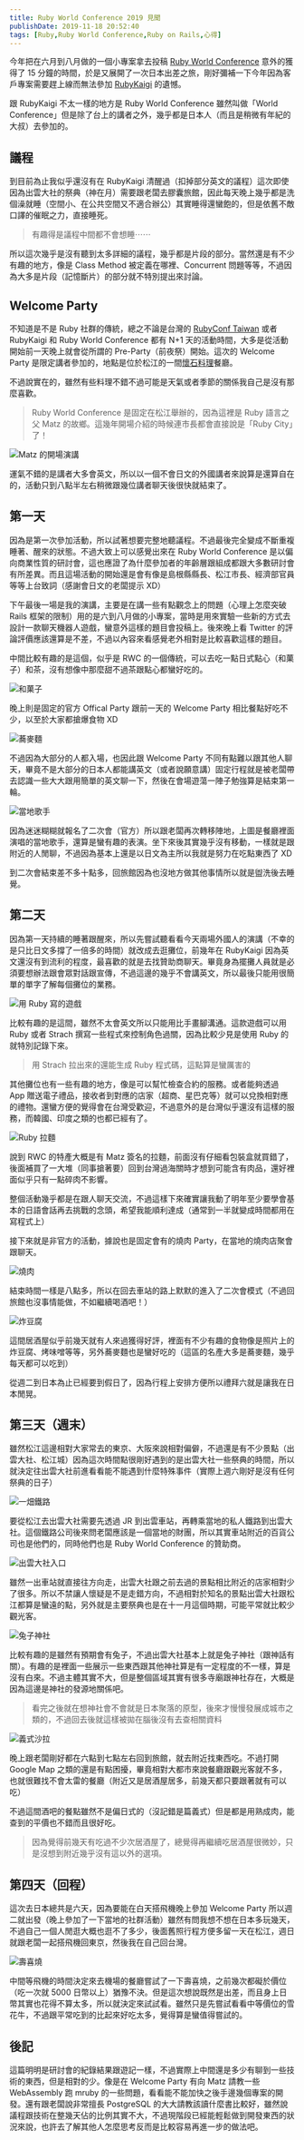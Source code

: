 ```yaml
---
title: Ruby World Conference 2019 見聞
publishDate: 2019-11-18 20:52:40
tags: [Ruby,Ruby World Conference,Ruby on Rails,心得]
---
```


今年把在六月到八月做的一個小專案拿去投稿 [Ruby World Conference](https://2019.rubyworld-conf.org/en/) 意外的獲得了 15 分鐘的時間，於是又展開了一次日本出差之旅，剛好彌補一下今年因為客戶專案需要趕上線而無法參加 [RubyKaigi](https://rubykaigi.org/) 的遺憾。

跟 RubyKaigi 不太一樣的地方是 Ruby World Conference 雖然叫做「World Conference」但是除了台上的講者之外，幾乎都是日本人（而且是稍微有年紀的大叔）去參加的。

<!--more-->

## 議程

到目前為止我似乎還沒有在 RubyKaigi 清醒過（扣掉部分英文的議程）這次即使因為出雲大社的祭典（神在月）需要跟老闆去膠囊旅館，因此每天晚上幾乎都是洗個澡就睡（空間小、在公共空間又不適合辦公）其實睡得還蠻飽的，但是依舊不敵口譯的催眠之力，直接睡死。

> 有趣得是議程中間都不會想睡⋯⋯

所以這次幾乎是沒有聽到太多詳細的議程，幾乎都是片段的部分。當然還是有不少有趣的地方，像是 Class Method 被定義在哪裡、Concurrent 問題等等，不過因為大多是片段（記憶斷片）的部分就不特別提出來討論。

## Welcome Party

不知道是不是 Ruby 社群的傳統，總之不論是台灣的 [RubyConf Taiwan](https://2019.rubyconf.tw/) 或者 RubyKaigi 和 Ruby World Conference 都有 N+1 天的活動時間，大多是從活動開始前一天晚上就會從所謂的 Pre-Party（前夜祭）開始。這次的 Welcome Party 是限定講者參加的，地點是位於松江的一間[懷石料理](https://horai-kitijitsu.com/)餐廳。

不過說實在的，雖然有些料理不錯不過可能是天氣或者季節的關係我自己是沒有那麼喜歡。

> Ruby World Conference 是固定在松江舉辦的，因為這裡是 Ruby 語言之父 Matz 的故鄉。這幾年開場介紹的時候連市長都會直接說是「Ruby City」了！

![Matz 的開場演講](/images/2019-11-18-ruby-world-conference-2019-experience/9F743E5DAD280C8F13BAD51B3391CE46.jpg)

運氣不錯的是講者大多會英文，所以以一個不會日文的外國講者來說算是還算自在的，活動只到八點半左右稍微跟幾位講者聊天後很快就結束了。

## 第一天

因為是第一次參加活動，所以試著想要完整地聽議程。不過最後完全變成不斷重複睡著、醒來的狀態。不過大致上可以感覺出來在 Ruby World Conference 是以偏向商業性質的研討會，這也應證了為什麼參加者的年齡層跟組成都跟大多數研討會有所差異。而且這場活動的開始還是會有像是島根縣縣長、松江市長、經濟部官員等等上台致詞（感謝會日文的老闆提示 XD）

下午最後一場是我的演講，主要是在講一些有點觀念上的問題（心理上怎麼突破 Rails 框架的限制）用的是六到八月做的小專案，當時是用來實驗一些新的方式去設計一款聊天機器人遊戲，蠻意外這樣的題目會投稿上。後來晚上看 Twitter 的評論評價應該還算是不差，不過以內容來看感覺老外相對是比較喜歡這樣的題目。

中間比較有趣的是這個，似乎是 RWC 的一個傳統，可以去吃一點日式點心（和菓子）和茶，沒有想像中那麼甜不過茶跟點心都蠻好吃的。

![和菓子](/images/2019-11-18-ruby-world-conference-2019-experience/608D1A00B80DF8DDFE0E95512673A50E.jpg)

晚上則是固定的官方 Offical Party 跟前一天的 Welcome Party 相比餐點好吃不少，以至於大家都搶爆食物 XD

![蕎麥麵](/images/2019-11-18-ruby-world-conference-2019-experience/B2359A3DA599A883495D2D2192081B19.jpg)

不過因為大部分的人都入場，也因此跟 Welcome Party 不同有點難以跟其他人聊天，畢竟不是大部分的日本人都能講英文（或者說願意講）固定行程就是被老闆帶去認識一些大大跟用簡單的英文聊一下，然後在會場遊蕩一陣子勉強算是結束第一輪。

![當地歌手](/images/2019-11-18-ruby-world-conference-2019-experience/A22D94C6098C2735AF7D9FC0FA6A200B.jpg)

因為迷迷糊糊就報名了二次會（官方）所以跟老闆再次轉移陣地，上圖是餐廳裡面演唱的當地歌手，還算是蠻有趣的表演。坐下來後其實幾乎沒有移動，一樣就是跟附近的人閒聊，不過因為基本上還是以日文為主所以我就是努力在吃點東西了 XD

到二次會結束差不多十點多，回旅館因為也沒地方做其他事情所以就是盥洗後去睡覺。

## 第二天

因為第一天持續的睡著跟醒來，所以先嘗試聽看看今天兩場外國人的演講（不幸的是只比日文多撐了一倍多的時間）就改成去逛攤位，前幾年在 RubyKaigi 因為英文還沒有到流利的程度，最喜歡的就是去找贊助商聊天。畢竟身為擺攤人員就是必須要想辦法跟會眾對話跟宣傳，不過這邊的幾乎不會講英文，所以最後只能用很簡單的單字了解每個攤位的業務。

![用 Ruby 寫的遊戲](/images/2019-11-18-ruby-world-conference-2019-experience/8FE19A325C61279D24E04FEBF4BB4D78.jpg)

比較有趣的是這間，雖然不太會英文所以只能用比手畫腳溝通。這款遊戲可以用 Ruby 或者 Strach 撰寫一些程式來控制角色過關，因為比較少見是使用 Ruby 的就特別記錄下來。

> 用 Strach 拉出來的還能生成 Ruby 程式碼，這點算是蠻厲害的

其他攤位也有一些有趣的地方，像是可以幫忙檢查合約的服務。或者能夠透過 App 贈送電子禮品，接收者到對應的店家（超商、星巴克等）就可以兌換相對應的禮物。還蠻方便的覺得會在台灣受歡迎，不過意外的是台灣似乎還沒有這樣的服務，而韓國、印度之類的也都已經有了。

![Ruby 拉麵](/images/2019-11-18-ruby-world-conference-2019-experience/4AF1C8168B5A39E5401CE3111DFDFE59.jpg)

說到 RWC 的特產大概是有 Matz 簽名的拉麵，前面沒有仔細看包裝盒就買錯了，後面補買了一大堆（同事搶著要）回到台灣過海關時才想到可能含有肉品，還好裡面似乎只有一點碎肉不影響。

整個活動幾乎都是在跟人聊天交流，不過這樣下來確實讓我動了明年至少要學會基本的日語會話再去挑戰的念頭，希望我能順利達成（通常到一半就變成時間都用在寫程式上）

接下來就是非官方的活動，據說也是固定會有的燒肉 Party，在當地的燒肉店聚會跟聊天。

![燒肉](/images/2019-11-18-ruby-world-conference-2019-experience/7D0DDAF90EC292BE8E5A3626DB0B7461.jpg)

結束時間一樣是八點多，所以在回去車站的路上默默的進入了二次會模式（不過回旅館也沒事情能做，不如繼續喝酒吧！）

![炸豆腐](/images/2019-11-18-ruby-world-conference-2019-experience/5FA40D0D52864800D574204B0F5BD07A.jpg)

這間居酒屋似乎前幾天就有人來過獲得好評，裡面有不少有趣的食物像是照片上的炸豆腐、烤味噌等等，另外蕎麥麵也是蠻好吃的（這區的名產大多是蕎麥麵，幾乎每天都可以吃到）

從週二到日本為止已經要到假日了，因為行程上安排方便所以禮拜六就是讓我在日本閒晃。

## 第三天（週末）

雖然松江這邊相對大家常去的東京、大阪來說相對偏僻，不過還是有不少景點（出雲大社、松江城）因為這次時間點很剛好遇到的是出雲大社一些祭典的時間，所以就決定往出雲大社前進看看能不能遇到什麼特殊事件（實際上週六剛好是沒有任何祭典的日子）

![一畑鐵路](/images/2019-11-18-ruby-world-conference-2019-experience/74244A949F9507CFDC00C12CCB9F1C9C.jpg)

要從松江去出雲大社需要先透過 JR 到出雲車站，再轉乘當地的私人鐵路到出雲大社。這個鐵路公司後來問老闆應該是一個當地的財團，所以其實車站附近的百貨公司也是他們的，同時他們也是 Ruby World Conference 的贊助商。

![出雲大社入口](/images/2019-11-18-ruby-world-conference-2019-experience/5BB6079800B2BFDB744B5BC71A68D57C.jpg)

雖然一出車站就直接往方向走，出雲大社跟之前去過的景點相比附近的店家相對少了很多。所以不禁讓人懷疑是不是走錯方向，不過相對於知名的景點出雲大社跟松江都算是蠻遠的點，另外就是主要祭典也是在十一月這個時期，可能平常就比較少觀光客。

![兔子神社](/images/2019-11-18-ruby-world-conference-2019-experience/961669B737E759503749DA2C753D72DC.jpg)

比較有趣的是雖然有預期會有兔子，不過出雲大社基本上就是兔子神社（跟神話有關）。有趣的是裡面一些展示一些東西跟其他神社算是有一定程度的不一樣，算是沒有白來。不過主體其實不大，但是整個區域其實有很多寺廟跟神社存在，大概是因為這邊是神社的發源地關係吧。

> 看完之後就在想神社會不會就是日本聚落的原型，後來才慢慢發展成城市之類的，不過回去後就這樣被拋在腦後沒有去查相關資料

![義式沙拉](/images/2019-11-18-ruby-world-conference-2019-experience/3E35A4F746179BD7FB434B227647431E.jpg)

晚上跟老闆剛好都在六點到七點左右回到旅館，就去附近找東西吃。不過打開 Google Map 之類的還是有點困擾，畢竟相對大都市來說餐廳跟觀光客就不多，也就很難找不會太雷的餐廳（附近又是居酒屋居多，前幾天都只要跟著就有可以吃）

不過這間酒吧的餐點雖然不是偏日式的（沒記錯是篇義式）但是都是用熟成肉，能查到的平價也不錯而且很好吃。

> 因為覺得前幾天有吃過不少次居酒屋了，總覺得再繼續吃居酒屋很微妙，只是沒想到附近幾乎沒有這以外的選項。

## 第四天（回程）

這次去日本總共是六天，因為要能在白天搭飛機晚上參加 Welcome Party 所以週二就出發（晚上參加了一下當地的社群活動）雖然有問我想不想在日本多玩幾天，不過自己一個人閒逛大概也逛不了多少，後面舊照行程方便多留一天在松江，週日就跟老闆一起搭飛機回東京，然後我在自己回台灣。

![壽喜燒](/images/2019-11-18-ruby-world-conference-2019-experience/F635324619CC5B26ABE0A106ED9AB92C.jpg)

中間等飛機的時間決定來去機場的餐廳嘗試了一下壽喜燒，之前幾次都礙於價位（吃一次就 5000 日幣以上）猶豫不決。但是這次想說既然是出差，而且身上日幣其實也花得不算太多，所以就決定來試試看。雖然只是先嘗試看看中等價位的雪花牛，不過跟平常吃到的比起來好吃太多，覺得算是蠻值得嘗試的。

## 後記

這篇明明是研討會的紀錄結果跟遊記一樣，不過實際上中間還是多少有聊到一些技術的東西，但是相對的少。像是在 Welcome Party 有向 Matz 請教一些 WebAssembly 跑 mruby 的一些問題，看看能不能加快之後手邊幾個專案的開發。還有跟老闆說非常擅長 PostgreSQL 的大大請教該讀什麼書比較好，雖然說議程跟技術在整幾天佔的比例其實不大，不過現階段已經能輕鬆做到開發東西的狀況來說，也許去了解其他人怎麼思考反而是比較容易再進一步的做法吧。
